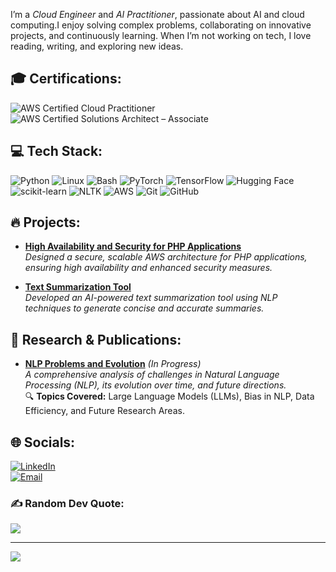 I’m a *Cloud Engineer* and *AI Practitioner*, passionate about AI and cloud computing.I enjoy solving complex problems, collaborating on innovative projects, and continuously learning. When I’m not working on tech, I love reading, writing, and exploring new ideas.  


## 🎓 Certifications:
![AWS Certified Cloud Practitioner](https://img.shields.io/badge/AWS%20Cloud%20Practitioner-%23FF9900?style=for-the-badge&logo=amazon-aws&logoColor=white)  
![AWS Certified Solutions Architect – Associate](https://img.shields.io/badge/AWS%20Solutions%20Architect-%23FF9900?style=for-the-badge&logo=amazon-aws&logoColor=white)  

## 💻 Tech Stack:

![Python](https://img.shields.io/badge/python-3670A0?style=for-the-badge&logo=python&logoColor=ffdd54) 
![Linux](https://img.shields.io/badge/Linux-FCC624?style=for-the-badge&logo=linux&logoColor=black) 
![Bash](https://img.shields.io/badge/Bash-4EAA25?style=for-the-badge&logo=gnu-bash&logoColor=white) 
![PyTorch](https://img.shields.io/badge/PyTorch-%23EE4C2C.svg?style=for-the-badge&logo=PyTorch&logoColor=white) 
![TensorFlow](https://img.shields.io/badge/TensorFlow-%23FF6F00.svg?style=for-the-badge&logo=TensorFlow&logoColor=white) 
![Hugging Face](https://img.shields.io/badge/HuggingFace-%23FFBF00.svg?style=for-the-badge&logo=huggingface&logoColor=black) 
![scikit-learn](https://img.shields.io/badge/scikit--learn-%23F7931E.svg?style=for-the-badge&logo=scikit-learn&logoColor=white) 
![NLTK](https://img.shields.io/badge/NLTK-0098D3?style=for-the-badge&logo=python&logoColor=white) 
![AWS](https://img.shields.io/badge/AWS-%23FF9900.svg?style=for-the-badge&logo=amazon-aws&logoColor=white) 
![Git](https://img.shields.io/badge/git-%23F05033.svg?style=for-the-badge&logo=git&logoColor=white) 
![GitHub](https://img.shields.io/badge/GitHub-181717?style=for-the-badge&logo=github&logoColor=white)  

## 🔥 Projects:

- **[High Availability and Security for PHP Applications](https://github.com/Salma22C/awsprojects/tree/main/High%20Availability%20and%20Security%20for%20PHP%20Applications%20)**  
  *Designed a secure, scalable AWS architecture for PHP applications, ensuring high availability and enhanced security measures.*

- **[Text Summarization Tool](https://github.com/Salma22C/AIprojects/blob/main/Text%20Summarization%20Tool/%20textsumm.py)**  
  *Developed an AI-powered text summarization tool using NLP techniques to generate concise and accurate summaries.*
  
## 📄 Research & Publications:

- **[NLP Problems and Evolution](#)** *(In Progress)*  
  *A comprehensive analysis of challenges in Natural Language Processing (NLP), its evolution over time, and future directions.*  
  🔍 **Topics Covered:** Large Language Models (LLMs), Bias in NLP, Data Efficiency, and Future Research Areas.  

## 🌐 Socials:
[![LinkedIn](https://img.shields.io/badge/LinkedIn-%230077B5.svg?logo=linkedin&logoColor=white)](https://linkedin.com/in/salma-mohamed-kassem)  
[![Email](https://img.shields.io/badge/Email-D14836?logo=gmail&logoColor=white)](mailto:salmakassem6@gmail.com)  

### ✍ Random Dev Quote:
![](https://quotes-github-readme.vercel.app/api?type=horizontal&theme=radical)  

---
[![](https://visitcount.itsvg.in/api?id=SalmaMohamed22&icon=0&color=0)](https://visitcount.itsvg.in)  
